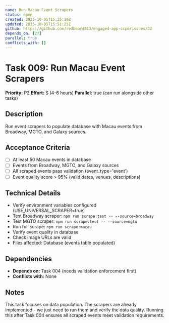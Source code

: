 ```yaml
---
name: Run Macau Event Scrapers
status: open
created: 2025-10-05T15:25:19Z
updated: 2025-10-05T15:51:25Z
github: https://github.com/redbear4013/engaged-app-ccpm/issues/32
depends_on: [27]
parallel: true
conflicts_with: []
---
```


# Task 009: Run Macau Event Scrapers

**Priority:** P2
**Effort:** S (4-6 hours)
**Parallel:** true (can run alongside other tasks)

## Description

Run event scrapers to populate database with Macau events from Broadway, MGTO, and Galaxy sources.

## Acceptance Criteria

- [ ] At least 50 Macau events in database
- [ ] Events from Broadway, MGTO, and Galaxy sources
- [ ] All scraped events pass validation (event_type='event')
- [ ] Event quality score > 95% (valid dates, venues, descriptions)

## Technical Details

- Verify environment variables configured (USE_UNIVERSAL_SCRAPER=true)
- Test Broadway scraper: `npm run scrape:test -- --source=broadway`
- Test MGTO scraper: `npm run scrape:test -- --source=mgto`
- Run full scrape: `npm run scrape:macau`
- Verify event quality in database
- Check image URLs are valid
- Files affected: Database (events table populated)

## Dependencies

- **Depends on:** Task 004 (needs validation enforcement first)
- **Conflicts with:** None

## Notes

This task focuses on data population. The scrapers are already implemented - we just need to run them and verify the data quality. Running this after Task 004 ensures all scraped events meet validation requirements.
